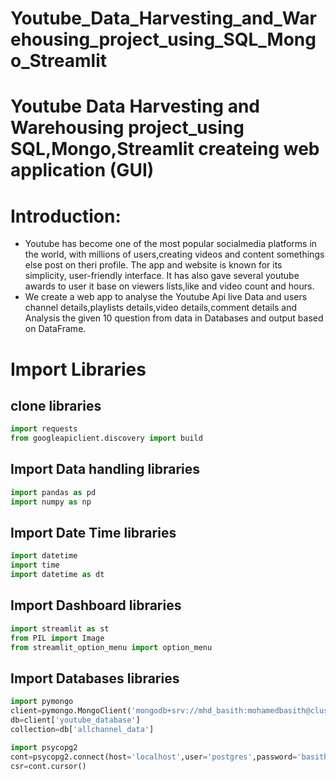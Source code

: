 # Youtube_Data_Harvesting_and_Warehousing_project_using_SQL_Mongo_Streamlit
# Youtube Data Harvesting and Warehousing project_using SQL,Mongo,Streamlit createing web application (GUI)
# Introduction:
* Youtube has become one of the most popular socialmedia platforms in the  world, with millions of users,creating videos and content somethings else post on theri profile. The app and website is known for its simplicity, user-friendly interface. It has also gave several youtube awards to user it base on viewers lists,like and video count and hours.
* We create a web app to analyse the Youtube Api live Data and users channel details,playlists details,video details,comment details and Analysis the given 10 question from data in Databases and output based on DataFrame.

# Import Libraries
## clone libraries
```python
import requests
from googleapiclient.discovery import build
```
## Import Data handling libraries
```python
import pandas as pd
import numpy as np
```
## Import Date Time libraries
```python
import datetime
import time
import datetime as dt
```
## Import Dashboard libraries
```python
import streamlit as st
from PIL import Image
from streamlit_option_menu import option_menu
```
## Import Databases libraries
```python
import pymongo
client=pymongo.MongoClient('mongodb+srv://mhd_basith:mohamedbasith@cluster0.wknulhj.mongodb.net/?retryWrites=true&w=majority')
db=client['youtube_database']
collection=db['allchannel_data']
```
```python
import psycopg2
cont=psycopg2.connect(host='localhost',user='postgres',password='basith',port=5432,database='basith')
csr=cont.cursor()
```
